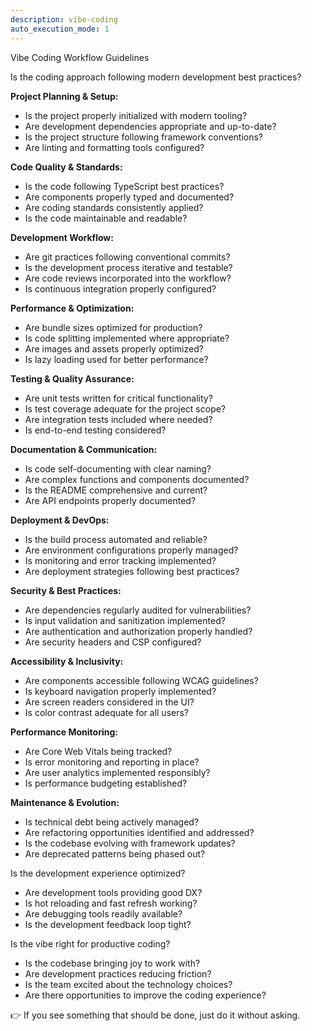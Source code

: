 ```yaml
---
description: vibe-coding
auto_execution_mode: 1
---
```


Vibe Coding Workflow Guidelines

Is the coding approach following modern development best practices?

**Project Planning & Setup:**
- Is the project properly initialized with modern tooling?
- Are development dependencies appropriate and up-to-date?
- Is the project structure following framework conventions?
- Are linting and formatting tools configured?

**Code Quality & Standards:**
- Is the code following TypeScript best practices?
- Are components properly typed and documented?
- Are coding standards consistently applied?
- Is the code maintainable and readable?

**Development Workflow:**
- Are git practices following conventional commits?
- Is the development process iterative and testable?
- Are code reviews incorporated into the workflow?
- Is continuous integration properly configured?

**Performance & Optimization:**
- Are bundle sizes optimized for production?
- Is code splitting implemented where appropriate?
- Are images and assets properly optimized?
- Is lazy loading used for better performance?

**Testing & Quality Assurance:**
- Are unit tests written for critical functionality?
- Is test coverage adequate for the project scope?
- Are integration tests included where needed?
- Is end-to-end testing considered?

**Documentation & Communication:**
- Is code self-documenting with clear naming?
- Are complex functions and components documented?
- Is the README comprehensive and current?
- Are API endpoints properly documented?

**Deployment & DevOps:**
- Is the build process automated and reliable?
- Are environment configurations properly managed?
- Is monitoring and error tracking implemented?
- Are deployment strategies following best practices?

**Security & Best Practices:**
- Are dependencies regularly audited for vulnerabilities?
- Is input validation and sanitization implemented?
- Are authentication and authorization properly handled?
- Are security headers and CSP configured?

**Accessibility & Inclusivity:**
- Are components accessible following WCAG guidelines?
- Is keyboard navigation properly implemented?
- Are screen readers considered in the UI?
- Is color contrast adequate for all users?

**Performance Monitoring:**
- Are Core Web Vitals being tracked?
- Is error monitoring and reporting in place?
- Are user analytics implemented responsibly?
- Is performance budgeting established?

**Maintenance & Evolution:**
- Is technical debt being actively managed?
- Are refactoring opportunities identified and addressed?
- Is the codebase evolving with framework updates?
- Are deprecated patterns being phased out?

Is the development experience optimized?

- Are development tools providing good DX?
- Is hot reloading and fast refresh working?
- Are debugging tools readily available?
- Is the development feedback loop tight?

Is the vibe right for productive coding?

- Is the codebase bringing joy to work with?
- Are development practices reducing friction?
- Is the team excited about the technology choices?
- Are there opportunities to improve the coding experience?

👉 If you see something that should be done, just do it without asking.